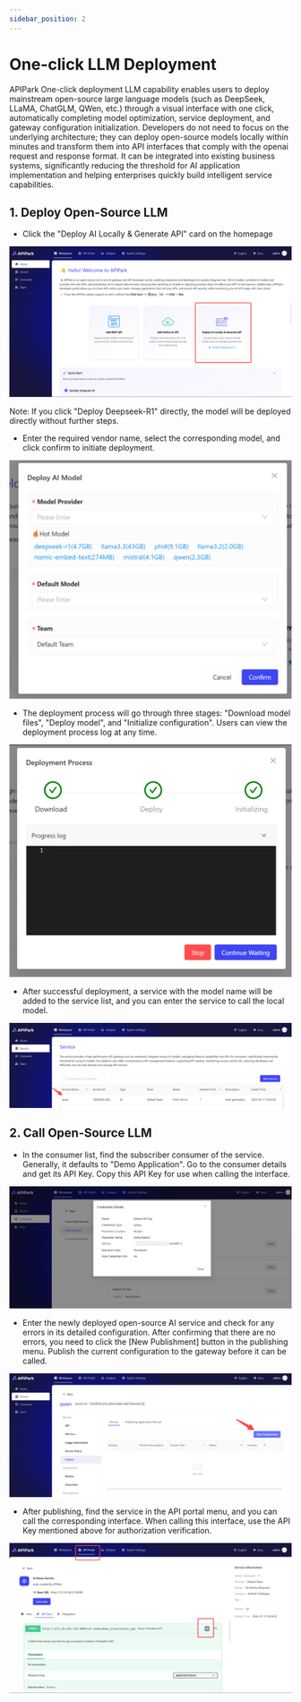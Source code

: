 ```yaml
---
sidebar_position: 2
---
```

# One-click LLM Deployment

APIPark One-click deployment LLM capability enables users to deploy mainstream open-source large language models (such as DeepSeek, LLaMA, ChatGLM, QWen, etc.) through a visual interface with one click, automatically completing model optimization, service deployment, and gateway configuration initialization. Developers do not need to focus on the underlying architecture; they can deploy open-source models locally within minutes and transform them into API interfaces that comply with the openai request and response format. It can be integrated into existing business systems, significantly reducing the threshold for AI application implementation and helping enterprises quickly build intelligent service capabilities.

## 1. Deploy Open-Source LLM
- Click the "Deploy AI Locally & Generate API" card on the homepage

![](images/2025-02-20/d781b0c7e29dad3fdfc5d682edd6fc716b44902b2f0cac955eefd5207fec4df4.png)  

Note: If you click "Deploy Deepseek-R1" directly, the model will be deployed directly without further steps.

- Enter the required vendor name, select the corresponding model, and click confirm to initiate deployment.

![](images/2025-02-20/6bbe015b53401a8caf320ef1736c5b654928b400c16de678e4410f4bc69d688d.png)  

- The deployment process will go through three stages: "Download model files", "Deploy model", and "Initialize configuration". Users can view the deployment process log at any time.

![](images/2025-02-20/c0e8ed166a5f53f59c369b0aac8b7d0de3dee2d373ae367f81b25a1183636b6d.png)  

- After successful deployment, a service with the model name will be added to the service list, and you can enter the service to call the local model.

![](images/2025-02-20/de820c8c7b55c8b54573bff189623e226e5d512fd6d04970566654543646c2dd.png)  


## 2. Call Open-Source LLM
- In the consumer list, find the subscriber consumer of the service. Generally, it defaults to "Demo Application". Go to the consumer details and get its API Key. Copy this API Key for use when calling the interface.

![](images/2025-02-20/5adbcc3aef38b81892b62717094b15aedd7e80ad21aa43bd2c5d6339d1f2e0c7.png)  

- Enter the newly deployed open-source AI service and check for any errors in its detailed configuration. After confirming that there are no errors, you need to click the [New Publishment] button in the publishing menu. Publish the current configuration to the gateway before it can be called.

![](images/2025-02-20/372514bf3937dfd99e1187892adf0564d130749b74f5baa093197920f706b4b6.png)  

- After publishing, find the service in the API portal menu, and you can call the corresponding interface. When calling this interface, use the API Key mentioned above for authorization verification.

![](images/2025-02-20/0ed1159fa0950098bf35d1dea19884d115fa9cb420539a900813ff1bfba3ac10.png)  
